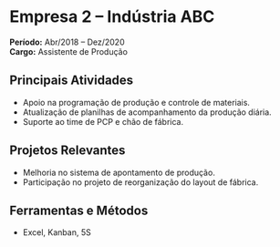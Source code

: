 # Empresa 2 – Indústria ABC
**Período:** Abr/2018 – Dez/2020  
**Cargo:** Assistente de Produção

## Principais Atividades
- Apoio na programação de produção e controle de materiais.
- Atualização de planilhas de acompanhamento da produção diária.
- Suporte ao time de PCP e chão de fábrica.

## Projetos Relevantes
- Melhoria no sistema de apontamento de produção.
- Participação no projeto de reorganização do layout de fábrica.

## Ferramentas e Métodos
- Excel, Kanban, 5S
